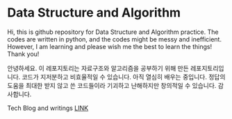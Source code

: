 # Data Structure and Algorithm

Hi, this is github repository for Data Structure and Algorithm practice. The codes are written in python, and the codes might be messy and inefficient. However, I am learning and please wish me the best to learn the things! Thank you!

안녕하세요. 이 레포지토리는 자료구조와 알고리즘을 공부하기 위해 만든 레포지토리입니다. 코드가 지저분하고 비효율적일 수 있습니다. 아직 열심히 배우는 중입니다. 정답의 도움을 최대한 받지 않고 쓴 코드들이라 기괴하고 난해하지만 창의적일 수 있습니다. 감사합니다.

Tech Blog and writings [LINK](https://lgphone.tistory.com/category/%EC%9E%90%EB%A3%8C%EA%B5%AC%EC%A1%B0%EC%99%80%20%EC%95%8C%EA%B3%A0%EB%A6%AC%EC%A6%98%20%28DSA%2C%20Python%29)